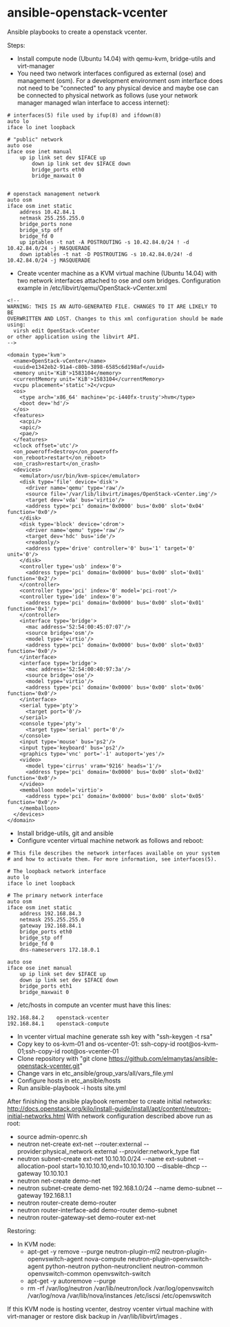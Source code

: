 # ansible-openstack-vcenter
Ansible playbooks to create a openstack vcenter.



Steps:
* Install compute node (Ubuntu 14.04) with qemu-kvm, bridge-utils and virt-manager 
* You need two network interfaces configured as external (ose) and management (osm). For a development environment osm interface does not need to be "connected" to any physical device and maybe ose can be connected to physical network as follows (use your network manager managed wlan interface to access internet):
```
# interfaces(5) file used by ifup(8) and ifdown(8)
auto lo
iface lo inet loopback

# "public" network
auto ose
iface ose inet manual
	up ip link set dev $IFACE up
        down ip link set dev $IFACE down
        bridge_ports eth0
        bridge_maxwait 0


# openstack management network
auto osm
iface osm inet static
    address 10.42.84.1
    netmask 255.255.255.0
    bridge_ports none
    bridge_stp off
    bridge_fd 0
    up iptables -t nat -A POSTROUTING -s 10.42.84.0/24 ! -d 10.42.84.0/24 -j MASQUERADE
    down iptables -t nat -D POSTROUTING -s 10.42.84.0/24! -d 10.42.84.0/24 -j MASQUERADE
```

* Create vcenter machine as a KVM virtual machine (Ubuntu 14.04) with two network interfaces attached to ose and osm bridges. Configuration example in /etc/libvirt/qemu/OpenStack-vCenter.xml
```
<!--
WARNING: THIS IS AN AUTO-GENERATED FILE. CHANGES TO IT ARE LIKELY TO BE
OVERWRITTEN AND LOST. Changes to this xml configuration should be made using:
  virsh edit OpenStack-vCenter
or other application using the libvirt API.
-->

<domain type='kvm'>
  <name>OpenStack-vCenter</name>
  <uuid>e1342eb2-91a4-c80b-3898-6585c6d198af</uuid>
  <memory unit='KiB'>1583104</memory>
  <currentMemory unit='KiB'>1583104</currentMemory>
  <vcpu placement='static'>2</vcpu>
  <os>
    <type arch='x86_64' machine='pc-i440fx-trusty'>hvm</type>
    <boot dev='hd'/>
  </os>
  <features>
    <acpi/>
    <apic/>
    <pae/>
  </features>
  <clock offset='utc'/>
  <on_poweroff>destroy</on_poweroff>
  <on_reboot>restart</on_reboot>
  <on_crash>restart</on_crash>
  <devices>
    <emulator>/usr/bin/kvm-spice</emulator>
    <disk type='file' device='disk'>
      <driver name='qemu' type='raw'/>
      <source file='/var/lib/libvirt/images/OpenStack-vCenter.img'/>
      <target dev='vda' bus='virtio'/>
      <address type='pci' domain='0x0000' bus='0x00' slot='0x04' function='0x0'/>
    </disk>
    <disk type='block' device='cdrom'>
      <driver name='qemu' type='raw'/>
      <target dev='hdc' bus='ide'/>
      <readonly/>
      <address type='drive' controller='0' bus='1' target='0' unit='0'/>
    </disk>
    <controller type='usb' index='0'>
      <address type='pci' domain='0x0000' bus='0x00' slot='0x01' function='0x2'/>
    </controller>
    <controller type='pci' index='0' model='pci-root'/>
    <controller type='ide' index='0'>
      <address type='pci' domain='0x0000' bus='0x00' slot='0x01' function='0x1'/>
    </controller>
    <interface type='bridge'>
      <mac address='52:54:00:45:07:07'/>
      <source bridge='osm'/>
      <model type='virtio'/>
      <address type='pci' domain='0x0000' bus='0x00' slot='0x03' function='0x0'/>
    </interface>
    <interface type='bridge'>
      <mac address='52:54:00:40:97:3a'/>
      <source bridge='ose'/>
      <model type='virtio'/>
      <address type='pci' domain='0x0000' bus='0x00' slot='0x06' function='0x0'/>
    </interface>
    <serial type='pty'>
      <target port='0'/>
    </serial>
    <console type='pty'>
      <target type='serial' port='0'/>
    </console>
    <input type='mouse' bus='ps2'/>
    <input type='keyboard' bus='ps2'/>
    <graphics type='vnc' port='-1' autoport='yes'/>
    <video>
      <model type='cirrus' vram='9216' heads='1'/>
      <address type='pci' domain='0x0000' bus='0x00' slot='0x02' function='0x0'/>
    </video>
    <memballoon model='virtio'>
      <address type='pci' domain='0x0000' bus='0x00' slot='0x05' function='0x0'/>
    </memballoon>
  </devices>
</domain>
```
* Install bridge-utils, git and ansible
* Configure vcenter virtual machine network as follows and reboot:
```
# This file describes the network interfaces available on your system
# and how to activate them. For more information, see interfaces(5).

# The loopback network interface
auto lo
iface lo inet loopback

# The primary network interface
auto osm
iface osm inet static
	address 192.168.84.3
	netmask 255.255.255.0
	gateway 192.168.84.1
	bridge_ports eth0
	bridge_stp off
	bridge_fd 0
	dns-nameservers 172.18.0.1

auto ose
iface ose inet manual
	up ip link set dev $IFACE up
	down ip link set dev $IFACE down
	bridge_ports eth1
	bridge_maxwait 0
```
* /etc/hosts in compute an vcenter must have this lines:
```
192.168.84.2	openstack-vcenter
192.168.84.1	openstack-compute
```
* In vcenter virtual machine generate ssh key with "ssh-keygen -t rsa"
* Copy key to os-kvm-01 and os-vcenter-01: ssh-copy-id root@os-kvm-01;ssh-copy-id root@os-vcenter-01
* Clone repository with "git clone https://github.com/elmanytas/ansible-openstack-vcenter.git"
* Change vars in etc_ansible/group_vars/all/vars_file.yml
* Configure hosts in etc_ansible/hosts
* Run ansible-playbook -i hosts site.yml

After finishing the ansible playbook remember to create initial networks: http://docs.openstack.org/kilo/install-guide/install/apt/content/neutron-initial-networks.html
With network configuration described above run as root:
* source admin-openrc.sh 
* neutron net-create ext-net --router:external   --provider:physical_network external --provider:network_type flat
* neutron subnet-create ext-net 10.10.10.0/24 --name ext-subnet --allocation-pool start=10.10.10.10,end=10.10.10.100 --disable-dhcp --gateway 10.10.10.1
* neutron net-create demo-net
* neutron subnet-create demo-net 192.168.1.0/24   --name demo-subnet --gateway 192.168.1.1
* neutron router-create demo-router
* neutron router-interface-add demo-router demo-subnet
* neutron router-gateway-set demo-router ext-net

Restoring:
* In KVM node:
  * apt-get -y remove --purge neutron-plugin-ml2 neutron-plugin-openvswitch-agent nova-compute neutron-plugin-openvswitch-agent python-neutron python-neutronclient neutron-common openvswitch-common openvswitch-switch
  * apt-get -y autoremove --purge
  * rm -rf /var/log/neutron /var/lib/neutron/lock /var/log/openvswitch /var/log/nova /var/lib/nova/instances /etc/iscsi /etc/openvswitch

If this KVM node is hosting vcenter, destroy vcenter virtual machine with virt-manager or restore disk backup in /var/lib/libvirt/images .
